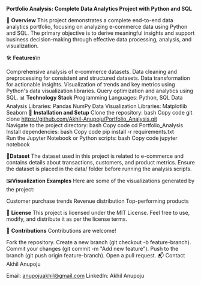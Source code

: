 **Portfolio Analysis: Complete Data Analytics Project with Python and SQL**

📜 **Overview**
This project demonstrates a complete end-to-end data analytics portfolio, focusing on analyzing e-commerce data using Python and SQL. The primary objective is to derive meaningful insights and support business decision-making through effective data processing, analysis, and visualization.

🛠️ **Features**\n

Comprehensive analysis of e-commerce datasets.
Data cleaning and preprocessing for consistent and structured datasets.
Data transformation for actionable insights.
Visualization of trends and key metrics using Python's data visualization libraries.
Query optimization and analytics using SQL.
📊 **Technology Stack**
Programming Languages: Python, SQL
Data Analysis Libraries:
Pandas
NumPy
Data Visualization Libraries:
Matplotlib
Seaborn
🚀 **Installation and Setup**
Clone the repository:
bash
Copy code
git clone https://github.com/Akhil-Anupoju/Portfolio_Analysis.git  
Navigate to the project directory:
bash
Copy code
cd Portfolio_Analysis  
Install dependencies:
bash
Copy code
pip install -r requirements.txt  
Run the Jupyter Notebook or Python scripts:
bash
Copy code
jupyter notebook  

📁**Dataset**
The dataset used in this project is related to e-commerce and contains details about transactions, customers, and product metrics. Ensure the dataset is placed in the data/ folder before running the analysis scripts.

🖼️**Visualization Examples**
Here are some of the visualizations generated by the project:

Customer purchase trends
Revenue distribution
Top-performing products

📝 **License**
This project is licensed under the MIT License. Feel free to use, modify, and distribute it as per the license terms.

🤝 **Contributions**
Contributions are welcome!

Fork the repository.
Create a new branch (git checkout -b feature-branch).
Commit your changes (git commit -m "Add new feature").
Push to the branch (git push origin feature-branch).
Open a pull request.
📬 Contact
Akhil Anupoju

Email: anupojuakhil@gmail.com
LinkedIn: Akhil Anupoju
